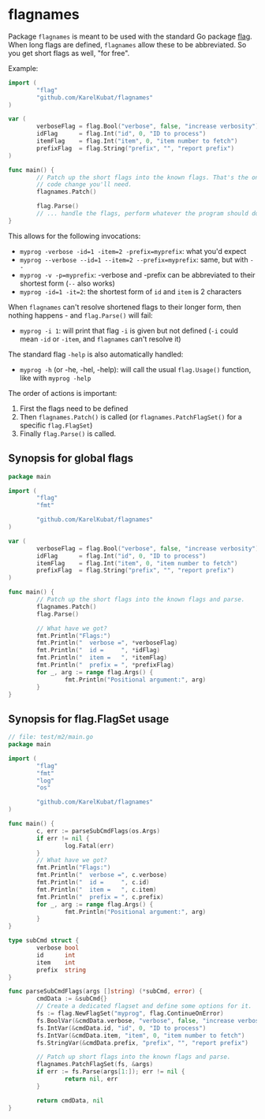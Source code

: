 # flagnames

Package `flagnames` is meant to be used with the standard Go package [flag](https://pkg.go.dev/flag). When long flags are defined, `flagnames` allow these to be abbreviated. So you get short flags as well, "for free".

Example:

```go
import (
        "flag"
        "github.com/KarelKubat/flagnames"
)

var (
        verboseFlag = flag.Bool("verbose", false, "increase verbosity")
        idFlag      = flag.Int("id", 0, "ID to process")
        itemFlag    = flag.Int("item", 0, "item number to fetch")
        prefixFlag  = flag.String("prefix", "", "report prefix")
)

func main() {
        // Patch up the short flags into the known flags. That's the only
        // code change you'll need.
        flagnames.Patch()

        flag.Parse()
        // ... handle the flags, perform whatever the program should do
}
```

This allows for the following invocations:

- `myprog -verbose -id=1 -item=2 -prefix=myprefix`: what you'd expect
- `myprog --verbose --id=1 --item=2 --prefix=myprefix`: same, but with `--`
- `myprog -v -p=myprefix`: -verbose and -prefix can be abbreviated to their shortest form (`--` also works)
- `myprog -id=1 -it=2`: the shortest form of `id` and `item` is 2 characters

When `flagnames` can't resolve shortened flags to their longer form, then nothing happens - and `flag.Parse()` will fail:

- `myprog -i 1`: will print that flag `-i` is given but not defined (`-i` could mean `-id` or `-item`, and `flagnames` can't resolve it)

The standard flag `-help` is also automatically handled:

- `myprog -h` (or -he, -hel, -help): will call the usual `flag.Usage()` function, like with `myprog -help`

The order of actions is important:
1. First the flags need to be defined
1. Then `flagnames.Patch()` is called (or `flagnames.PatchFlagSet()` for a specific `flag.FlagSet`)
1. Finally `flag.Parse()` is called.

## Synopsis for global flags

```go
package main

import (
        "flag"
        "fmt"

        "github.com/KarelKubat/flagnames"
)

var (
        verboseFlag = flag.Bool("verbose", false, "increase verbosity")
        idFlag      = flag.Int("id", 0, "ID to process")
        itemFlag    = flag.Int("item", 0, "item number to fetch")
        prefixFlag  = flag.String("prefix", "", "report prefix")
)

func main() {
        // Patch up the short flags into the known flags and parse.
        flagnames.Patch()
        flag.Parse()

        // What have we got?
        fmt.Println("Flags:")
        fmt.Println("  verbose =", *verboseFlag)
        fmt.Println("  id =     ", *idFlag)
        fmt.Println("  item =   ", *itemFlag)
        fmt.Println("  prefix = ", *prefixFlag)
        for _, arg := range flag.Args() {
                fmt.Println("Positional argument:", arg)
        }
}
```

## Synopsis for flag.FlagSet usage

```go
// file: test/m2/main.go
package main

import (
        "flag"
        "fmt"
        "log"
        "os"

        "github.com/KarelKubat/flagnames"
)

func main() {
        c, err := parseSubCmdFlags(os.Args)
        if err != nil {
                log.Fatal(err)
        }
        // What have we got?
        fmt.Println("Flags:")
        fmt.Println("  verbose =", c.verbose)
        fmt.Println("  id =     ", c.id)
        fmt.Println("  item =   ", c.item)
        fmt.Println("  prefix = ", c.prefix)
        for _, arg := range flag.Args() {
                fmt.Println("Positional argument:", arg)
        }
}

type subCmd struct {
        verbose bool
        id      int
        item    int
        prefix  string
}

func parseSubCmdFlags(args []string) (*subCmd, error) {
        cmdData := &subCmd{}
        // Create a dedicated flagset and define some options for it.
        fs := flag.NewFlagSet("myprog", flag.ContinueOnError)
        fs.BoolVar(&cmdData.verbose, "verbose", false, "increase verbosity")
        fs.IntVar(&cmdData.id, "id", 0, "ID to process")
        fs.IntVar(&cmdData.item, "item", 0, "item number to fetch")
        fs.StringVar(&cmdData.prefix, "prefix", "", "report prefix")

        // Patch up short flags into the known flags and parse.
        flagnames.PatchFlagSet(fs, &args)
        if err := fs.Parse(args[1:]); err != nil {
                return nil, err
        }

        return cmdData, nil
}
```

